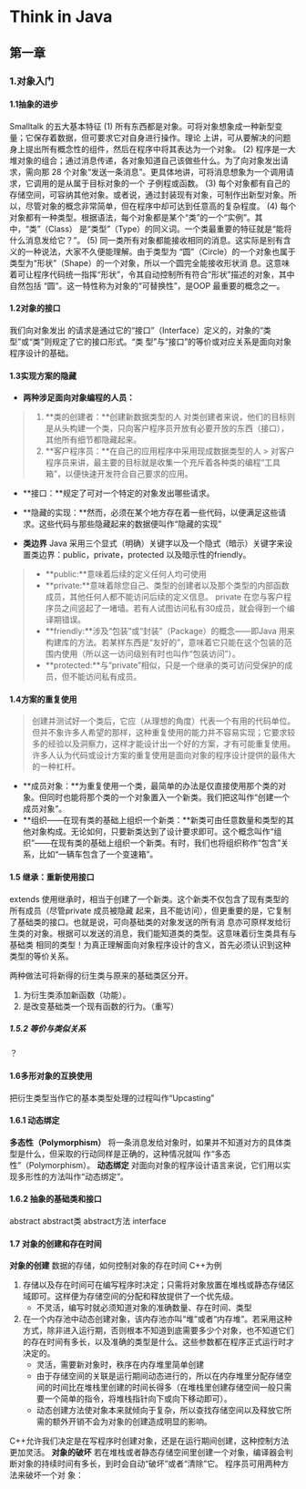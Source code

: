 # Think in Java
## 第一章
### 1.对象入门
#### 1.1抽象的进步
Smalltalk 的五大基本特征
(1) 所有东西都是对象。可将对象想象成一种新型变量；它保存着数据，但可要求它对自身进行操作。理论
上讲，可从要解决的问题身上提出所有概念性的组件，然后在程序中将其表达为一个对象。
(2) 程序是一大堆对象的组合；通过消息传递，各对象知道自己该做些什么。为了向对象发出请求，需向那
28
个对象“发送一条消息”。更具体地讲，可将消息想象为一个调用请求，它调用的是从属于目标对象的一个
子例程或函数。
(3) 每个对象都有自己的存储空间，可容纳其他对象。或者说，通过封装现有对象，可制作出新型对象。所
以，尽管对象的概念非常简单，但在程序中却可达到任意高的复杂程度。
(4) 每个对象都有一种类型。根据语法，每个对象都是某个“类”的一个“实例”。其中，“类”（Class）
是“类型”（Type）的同义词。一个类最重要的特征就是“能将什么消息发给它？”。
(5) 同一类所有对象都能接收相同的消息。这实际是别有含义的一种说法，大家不久便能理解。由于类型为
“圆”（Circle）的一个对象也属于类型为“形状”（Shape）的一个对象，所以一个圆完全能接收形状消
息。这意味着可让程序代码统一指挥“形状”，令其自动控制所有符合“形状”描述的对象，其中自然包括
“圆”。这一特性称为对象的“可替换性”，是OOP 最重要的概念之一。

#### 1.2对象的接口
我们向对象发出
的请求是通过它的“接口”（Interface）定义的，对象的“类型”或“类”则规定了它的接口形式。“类
型”与“接口”的等价或对应关系是面向对象程序设计的基础。
#### 1.3实现方案的隐藏
- **两种涉足面向对象编程的人员：**
>  1. **类的创建者：**创建新数据类型的人
>  对类创建者来说，他们的目标则是从头构建一个类，只向客户程序员开放有必要开放的东西（接口），其他所有细节都隐藏起来。
>  2. **客户程序员：**在自己的应用程序中采用现成数据类型的人
	> 对客户程序员来讲，最主要的目标就是收集一个充斥着各种类的编程“工具
箱”，以便快速开发符合自己要求的应用。

- **接口：**规定了可对一个特定的对象发出哪些请求。
- **隐藏的实现：**然而，必须在某个地方存在着一些代码，以便满足这些请求。这些代码与那些隐藏起来的数据便叫作“隐藏的实现”

- **类边界**
Java 采用三个显式（明确）关键字以及一个隐式（暗示）关键字来设置类边界：public，private，protected 以及暗示性的friendly。
> - **public:**意味着后续的定义任何人均可使用
> - **private:**意味着除您自己、类型的创建者以及那个类型的内部函数成员，其他任何人都不能访问后续的定义信息。 private 在您与客户程序员之间竖起了一堵墙。若有人试图访问私有30成员，就会得到一个编译期错误。
> - **friendly:**涉及“包装”或“封装”（Package）的概念——即Java 用来构建库的方法。若某样东西是“友好的”，意味着它只能在这个包装的范围内使用（所以这一访问级别有时也叫作“包装访问”）。
> - **protected:**与“private”相似，只是一个继承的类可访问受保护的成员，但不能访问私有成员。

#### 1.4方案的重复使用
> 创建并测试好一个类后，它应（从理想的角度）代表一个有用的代码单位。但并不象许多人希望的那样，这种重复使用的能力并不容易实现；它要求较多的经验以及洞察力，这样才能设计出一个好的方案，才有可能重复使用。许多人认为代码或设计方案的重复使用是面向对象的程序设计提供的最伟大的一种杠杆。

- **成员对象：**为重复使用一个类，最简单的办法是仅直接使用那个类的对象。但同时也能将那个类的一个对象置入一个新类。我们把这叫作“创建一个成员对象”。
- **组织——在现有类的基础上组织一个新类：**新类可由任意数量和类型的其他对象构成。无论如何，只要新类达到了设计要求即可。这个概念叫作“组织”——在现有类的基础上组织一个新类。有时，我们也将组织称作“包含”关系，比如“一辆车包含了一个变速箱”。

#### 1.5 继承：重新使用接口
extends
使用继承时，相当于创建了一个新类。这个新类不仅包含了现有类型的所有成员（尽管private 成员被隐藏
起来，且不能访问），但更重要的是，它复制了基础类的接口。也就是说，可向基础类的对象发送的所有消
息亦可原样发给衍生类的对象。根据可以发送的消息，我们能知道类的类型。这意味着衍生类具有与基础类
相同的类型！为真正理解面向对象程序设计的含义，首先必须认识到这种类型的等价关系。

两种做法可将新得的衍生类与原来的基础类区分开。
1. 为衍生类添加新函数（功能）。
2. 是改变基础类一个现有函数的行为。（重写）

##### 1.5.2 等价与类似关系
？

#### 1.6多形对象的互换使用

把衍生类型当作它的基本类型处理的过程叫作“Upcasting”

#### 1.6.1 动态绑定
**多态性（Polymorphism）**
将一条消息发给对象时，如果并不知道对方的具体类型是什么，但采取的行动同样是正确的，这种情况就叫
作“多态性”（Polymorphism）。
**动态绑定**
对面向对象的程序设计语言来说，它们用以实现多形性的方法叫作“动态绑定”。
#### 1.6.2 抽象的基础类和接口
abstract
abstract类
abstract方法
interface
#### 1.7 对象的创建和存在时间

**对象的创建**
数据的存储，如何控制对象的存在时间
C++为例
1. 存储以及存在时间可在编写程序时决定；只需将对象放置在堆栈或静态存储区域即可。这样便为存储空间的分配和释放提供了一个优先级。
	- 不灵活，编写时就必须知道对象的准确数量、存在时间、类型
2. 在一个内存池中动态创建对象，该内存池亦叫“堆”或者“内存堆”。若采用这种方式，除非进入运行期，否则根本不知道到底需要多少个对象，也不知道它们的存在时间有多长，以及准确的类型是什么。这些参数都在程序正式运行时才决定的。
	- 灵活，需要新对象时，秩序在内存堆里简单创建
	- 由于存储空间的关联是运行期间动态进行的，所以在内存堆里分配存储空间的时间比在堆栈里创建的时间长得多（在堆栈里创建存储空间一般只需要一个简单的指令，将堆栈指针向下或向下移动即可）。
	- 动态创建方法使对象本来就倾向于复杂，所以查找存储空间以及释放它所需的额外开销不会为对象的创建造成明显的影响。

C++允许我们决定是在写程序时创建对象，还是在运行期间创建，这种控制方法更加灵活。
**对象的破坏**
若在堆栈或者静态存储空间里创建一个对象，编译器会判断对象的持续时间有多长，到时会自动“破坏”或者“清除”它。
程序员可用两种方法来破坏一个对
象：

